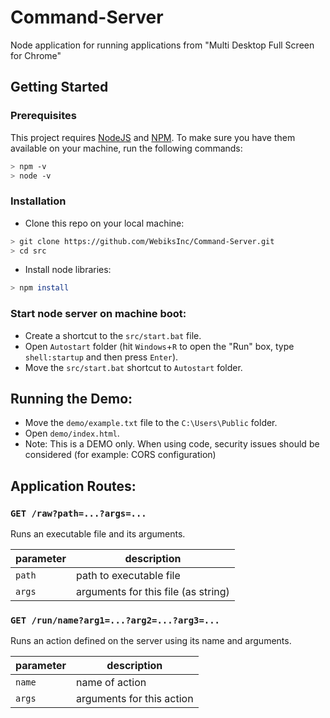 # Command-Server
Node application for running applications from "Multi Desktop Full Screen for Chrome"

## Getting Started

### Prerequisites
This project requires [NodeJS](http://nodejs.org/) and [NPM](https://npmjs.org/).
To make sure you have them available on your machine, run the following commands:
```bash
> npm -v
> node -v
```

### Installation
- Clone this repo on your local machine:
```bash
> git clone https://github.com/WebiksInc/Command-Server.git
> cd src
```
- Install node libraries:
```bash
> npm install
```
### Start node server on machine boot:
- Create a shortcut to the `src/start.bat` file.
- Open `Autostart` folder (hit `Windows`+`R` to open the "Run" box, type `shell:startup` and then press `Enter`).
- Move the `src/start.bat` shortcut to `Autostart` folder. 

## Running the Demo:
- Move the `demo/example.txt` file to the `C:\Users\Public` folder.
- Open `demo/index.html`.
- Note: This is a DEMO only. When using code, security issues should be considered (for example: CORS configuration)

## Application Routes:

### `GET /raw?path=...?args=...` 
  
Runs an executable  file and its arguments.

| parameter | description |
| --- | --- |
| `path` | path to executable file |
| `args` | arguments for this file (as string) |

### `GET /run/name?arg1=...?arg2=...?arg3=...`
Runs an action defined on the server using its name and arguments.

| parameter | description |
| --- | --- |
| `name` | name of action |
| `args` | arguments for this action |
